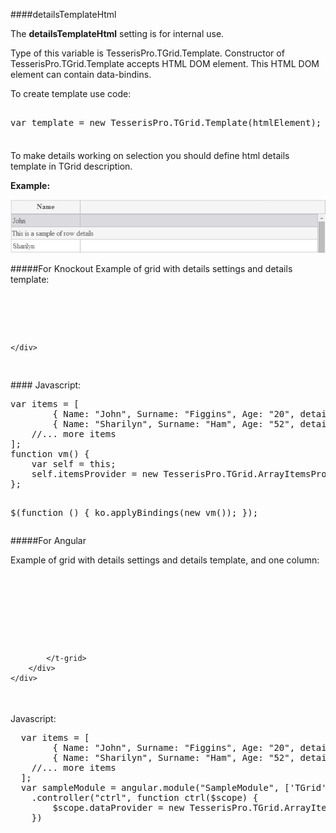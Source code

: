 ﻿####detailsTemplateHtml

The **detailsTemplateHtml** setting is for internal use. 

Type of this variable is TesserisPro.TGrid.Template. 
Constructor of TesserisPro.TGrid.Template accepts HTML DOM element. 
This HTML DOM element can contain data-bindins.

To create template use code:
<!--Start the highlighter-->
<pre class="brush: js">

var template = new TesserisPro.TGrid.Template(htmlElement);

</pre>
####

To make details working on selection you should define html details template in TGrid description.

**Example:**

![detailsTemplateHtml](../Content/images/imagesForDocs/detailsTemplate.jpg)

#####For Knockout
Example of grid with details settings and details template:

<pre class="brush: html">
	<div data-bind="tgrid: { provider: itemsProvider, showDetailsOnSelection: true}">
		  <script type="text/html">
			<column data-g-member="Name">
			</column>
		    <details>
                <div>This is a sample of row details </div>
            </details>
        </script>
	</div>
</pre>
####
Javascript:
<pre class="brush:js">
var items = [
        { Name: "John", Surname: "Figgins", Age: "20", detail_Name: "First name:  John"},
        { Name: "Sharilyn", Surname: "Ham", Age: "52", detail_Name: "First name: Sharilyn"}
    //... more items
];
function vm() {
    var self = this;
    self.itemsProvider = new TesserisPro.TGrid.ArrayItemsProvider(items);
};

$(function () {
    ko.applyBindings(new vm());
});
</pre>

#####For Angular

Example of grid with details settings and details template, and one column:
<pre class="brush: html">
	<div ng-app="SampleModule"> 
        <div ng-controller="ctrl">
			<t-grid id="test-angular" provider="dataProvider" showDetailsOnSelection="true">
				<script type="text/html">
					<column data-g-member="Name">
					</column>
					<details>
						<div>This is a sample of table row details </div>
					</details>
				</script>
			</t-grid>
		</div>
    </div>
</pre>

####
Javascript:
<pre class="brush:js">
  var items = [
  		{ Name: "John", Surname: "Figgins", Age: "20", detail_Name: "First name:  John"},
  		{ Name: "Sharilyn", Surname: "Ham", Age: "52", detail_Name: "First name: Sharilyn"}
  	//... more items
  ];
  var sampleModule = angular.module("SampleModule", ['TGrid'])
    .controller("ctrl", function ctrl($scope) {
        $scope.dataProvider = new TesserisPro.TGrid.ArrayItemsProvider(items);
    })
</pre>

#####
<script type="text/javascript">
    SyntaxHighlighter.highlight();
</script>



